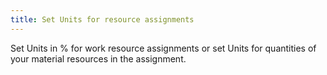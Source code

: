 ```yaml
---
title: Set Units for resource assignments
---
```

Set Units in % for work resource assignments or set Units for quantities of your material resources in the assignment.
